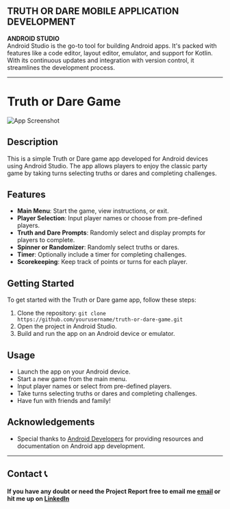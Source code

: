 ## TRUTH OR DARE MOBILE APPLICATION DEVELOPMENT 

**ANDROID STUDIO** <br>
Android Studio is the go-to tool for building Android apps. It's packed with features like a code editor, layout editor, emulator, and support for Kotlin. With its continuous updates and integration with version control, it streamlines the development process.
<hr>

# Truth or Dare Game

![App Screenshot](screenshot.png)

## Description

This is a simple Truth or Dare game app developed for Android devices using Android Studio. The app allows players to enjoy the classic party game by taking turns selecting truths or dares and completing challenges.

## Features

- **Main Menu**: Start the game, view instructions, or exit.
- **Player Selection**: Input player names or choose from pre-defined players.
- **Truth and Dare Prompts**: Randomly select and display prompts for players to complete.
- **Spinner or Randomizer**: Randomly select truths or dares.
- **Timer**: Optionally include a timer for completing challenges.
- **Scorekeeping**: Keep track of points or turns for each player.

## Getting Started

To get started with the Truth or Dare game app, follow these steps:

1. Clone the repository: `git clone https://github.com/yourusername/truth-or-dare-game.git`
2. Open the project in Android Studio.
3. Build and run the app on an Android device or emulator.

## Usage

- Launch the app on your Android device.
- Start a new game from the main menu.
- Input player names or select from pre-defined players.
- Take turns selecting truths or dares and completing challenges.
- Have fun with friends and family!

## Acknowledgements

- Special thanks to [Android Developers](https://developer.android.com/) for providing resources and documentation on Android app development.

---
## Contact 📞

#### If you have any doubt or need the Project Report free to email me [email](bhoomikamittal418@gmail.com) or hit me up on [LinkedIn](https://www.linkedin.com/in/bhoomikamittal/)






